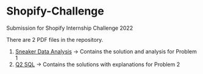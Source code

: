 # Shopify-Challenge
Submission for Shopify Internship Challenge 2022



There are 2 PDF files in the repository.

1. <a href="https://github.com/PranavBansal04/Shopify-Challenge/blob/main/Sneaker%20Data%20Analysis.pdf">Sneaker Data Analysis</a> -> Contains the solution and analysis for Problem 1
2. <a href="https://github.com/PranavBansal04/Shopify-Challenge/blob/main/Q2%20SQL.pdf">Q2 SQL</a> -> Contains the solutions with explanations for Problem 2


